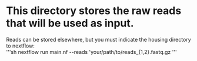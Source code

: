 # This directory stores the raw reads that will be used as input. 
Reads can be stored elsewhere, but you must indicate the housing directory to nextflow:  
  '''sh
  nextflow run main.nf --reads 'your/path/to/reads_{1,2}.fastq.gz
  '''
